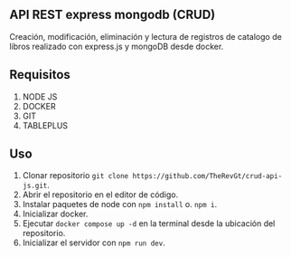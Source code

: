 ## API REST express mongodb (CRUD)
Creación, modificación, eliminación y lectura de registros de catalogo de libros realizado con express.js y mongoDB desde docker.
## Requisitos

 1. NODE JS 
 2. DOCKER
 3. GIT
 4. TABLEPLUS
## Uso
 1. Clonar repositorio `git clone https://github.com/TheRevGt/crud-api-js.git`.
 2. Abrir el repositorio en el editor de código.
 3. Instalar paquetes de node con `npm install` o. `npm i`.
 4. Inicializar docker.
 5. Ejecutar `docker compose up -d` en la terminal desde la ubicación del repositorio.
 6. Inicializar el servidor con `npm run dev`.
